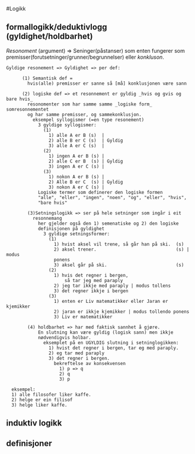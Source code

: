 #Logikk

## formallogikk/deduktivlogg (gyldighet/holdbarhet)
_Resonoment_ (argument) => Seninger(påstanser) som enten fungerer som premisser(forutsetninger/grunner/begrunnelser) eller *konkluson*.

    Gyldige resonement => Gyldighet => per def:

          (1) Semantisk def =
            hvis(alle) premisser er sanne så [må] konklusjonen være sann

          (2) logiske def => et resonnement er gyldig _hvis og gvis og bare hvis_
            resonomenter som har samme samme _logiske form_ somresonnementet
            og har samme premisser, og sammekonklusjon.
              eksempel syllogismer (=en type resonement)
                3 gyldige syllogismer:
                  (1)
                    1) alle A er B (s)  |
                    2) alle B er C (s)  | Gyldig
                    3) alle A er C (s)  |
                  (2)
                    1) ingen A er B (s) |
                    2) alle C er B  (s) | Gyldig
                    3) ingen A er C (s) |
                  (3)
                    1) nokon A er B (s) |
                    2) Alle B er C  (s) | Gyldig
                    3) nokon A er C (s) |
                Logiske termer som definerer den logiske formen
                "alle", "eller", "ingen", "noen", "og", "eller", "hvis",
                "bare hvis"

            (3)Setningslogikk => ser på hele setninger som ingår i eit
              resonnemang
                her gjelder også den 1) semenatiske og 2) den logiske
                definisjonen på gyldighet
                  3 gyldige setningsformer:
                    (1)
                      1) hvist aksel vil trene, så går han på ski.  (s)
                      2) aksel trener.                              (s) | modus
                      ponens
                      3) aksel går på ski.                          (s)
                    (2)
                      1) hvis det regner i bergen,
                          så tar jeg med paraply
                      2) jeg tar ikkje med paraply | modus tollens
                      3) det regner ikkje i bergen
                    (3)
                      1) enten er Liv matematikker eller Jaran er kjemikker
                      2) jaran er ikkje kjemikker | modus tollendo ponens
                      3) Liv er matematikker

            (4) holdbarhet => har med faktisk sannhet å gjøre.
                En slutning kan være gyldig (logisk sann) men ikkje
                nødvendigvis holbar.
                  eksemplet på en UGYLDIG slutning i setninglogikken:
                    1) hvist det regner i bergen, tar eg med paraply.
                    2) eg tar med paraply
                    3) det regner i bergen.
                      bekreftelse av konsekvensen
                        1) p => q
                        2) q
                        3) p

      eksempel:
      1) alle filosofer liker kaffe.
      2) helge er ein filisof
      3) helge liker kaffe.
## induktiv logikk

## definisjoner
